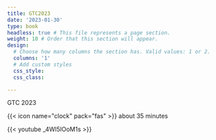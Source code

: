 ```yaml
---
title: GTC2023
date: '2023-01-30'
type: book
headless: true # This file represents a page section.
weight: 10 # Order that this section will appear.
design:
  # Choose how many columns the section has. Valid values: 1 or 2.
  columns: '1'
  # Add custom styles
  css_style:
  css_class:

---
```


GTC 2023

<!--more-->

{{< icon name="clock" pack="fas" >}} about 35 minutes

{{< youtube _4Wl5lOoM1s >}}


<!--{{< spoiler text="Is Python case-sensitive?" >}}
Yes
{{< /spoiler >}}-->

